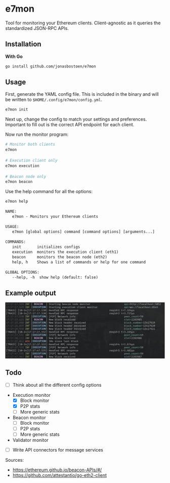 # e7mon

Tool for monitoring your Ethereum clients. Client-agnostic as it queries the standardized JSON-RPC APIs.

## Installation
**With Go**
```bash
go install github.com/jonasbostoen/e7mon
```
## Usage
First, generate the YAML config file. This is included in the binary and will be written to `$HOME/.config/e7mon/config.yml`.
```bash
e7mon init
```
Next up, change the config to match your settings and preferences. Important to fill out is the correct API endpoint for each client.

Now run the monitor program:
```bash
# Monitor both clients
e7mon

# Execution client only
e7mon execution

# Beacon node only
e7mon beacon
```

Use the help command for all the options:
```
e7mon help

NAME:
   e7mon - Monitors your Ethereum clients

USAGE:
   e7mon [global options] command [command options] [arguments...]

COMMANDS:
   init       initializes configs
   execution  monitors the execution client (eth1)
   beacon     monitors the beacon node (eth2)
   help, h    Shows a list of commands or help for one command

GLOBAL OPTIONS:
   --help, -h  show help (default: false)
```

## Example output
![Example output](./img/output.png)

## Todo
- [ ] Think about all the different config options
- Execution monitor
	- [x] Block monitor
	- [x] P2P stats
	- [ ] More generic stats

- Beacon monitor
	- [ ] Block monitor
	- [ ] P2P stats
	- [ ] More generic stats
- Validator monitor
- [ ] Write API connectors for message services

Sources:
* https://ethereum.github.io/beacon-APIs/#/
* https://github.com/attestantio/go-eth2-client